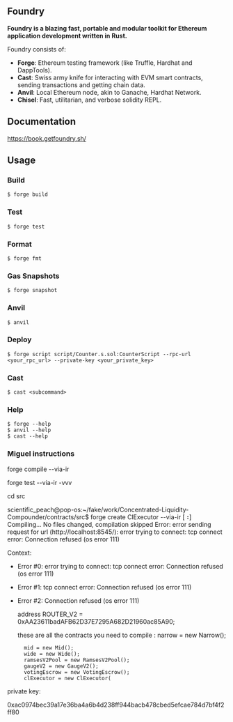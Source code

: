 ## Foundry

**Foundry is a blazing fast, portable and modular toolkit for Ethereum application development written in Rust.**

Foundry consists of:

-   **Forge**: Ethereum testing framework (like Truffle, Hardhat and DappTools).
-   **Cast**: Swiss army knife for interacting with EVM smart contracts, sending transactions and getting chain data.
-   **Anvil**: Local Ethereum node, akin to Ganache, Hardhat Network.
-   **Chisel**: Fast, utilitarian, and verbose solidity REPL.

## Documentation

https://book.getfoundry.sh/

## Usage

### Build

```shell
$ forge build
```

### Test

```shell
$ forge test
```

### Format

```shell
$ forge fmt
```

### Gas Snapshots

```shell
$ forge snapshot
```

### Anvil

```shell
$ anvil
```

### Deploy

```shell
$ forge script script/Counter.s.sol:CounterScript --rpc-url <your_rpc_url> --private-key <your_private_key>
```

### Cast

```shell
$ cast <subcommand>
```

### Help

```shell
$ forge --help
$ anvil --help
$ cast --help
```

### Miguel instructions

forge compile --via-ir

forge test --via-ir -vvv

cd src

scientific_peach@pop-os:~/fake/work/Concentrated-Liquidity-Compounder/contracts/src$ forge create ClExecutor --via-ir
[⠰] Compiling...
No files changed, compilation skipped
Error: 
error sending request for url (http://localhost:8545/): error trying to connect: tcp connect error: Connection refused (os error 111)

Context:
- Error #0: error trying to connect: tcp connect error: Connection refused (os error 111)
- Error #1: tcp connect error: Connection refused (os error 111)
- Error #2: Connection refused (os error 111)

    address ROUTER_V2 = 0xAA23611badAFB62D37E7295A682D21960ac85A90;

    these are all the contracts you need to compile :        narrow = new Narrow();

        mid = new Mid();
        wide = new Wide();
        ramsesV2Pool = new RamsesV2Pool();
        gaugeV2 = new GaugeV2();
        votingEscrow = new VotingEscrow();
        clExecutor = new ClExecutor(

private key:
        
0xac0974bec39a17e36ba4a6b4d238ff944bacb478cbed5efcae784d7bf4f2ff80